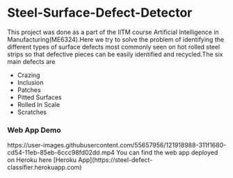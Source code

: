 # Steel-Surface-Defect-Detector
This project was done as a part of the IITM course Artificial Intelligence in Manufacturing(ME6324).Here we try to solve the problem of identifying the different types of surface defects most commonly seen on hot rolled steel strips so that defective pieces can be easily identified and recycled.The six main defects are 
<ul>
  <li>Crazing</li>
  <li>Inclusion</li>
  <li>Patches</li>
  <li>Pitted Surfaces</li>
  <li>Rolled In Scale</li>
  <li>Scratches</li>
</ul>
<h3>Web App Demo</h3>
https://user-images.githubusercontent.com/55657956/121918988-311f1680-cd54-11eb-85eb-6ccc98fd02dd.mp4
You can find the web app deployed on Heroku here [Heroku App](https://steel-defect-classifier.herokuapp.com)

